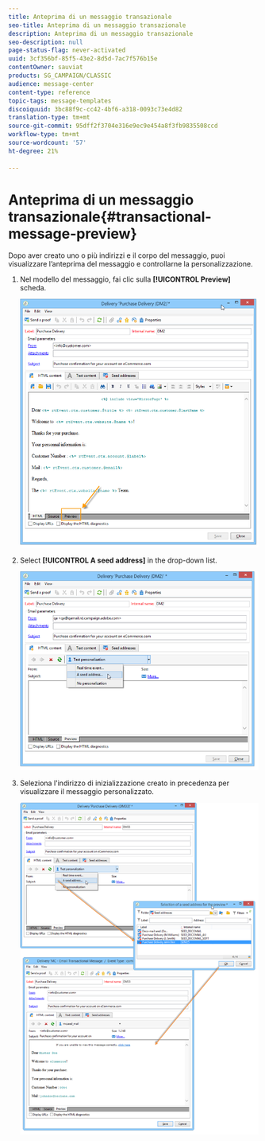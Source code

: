 ```yaml
---
title: Anteprima di un messaggio transazionale
seo-title: Anteprima di un messaggio transazionale
description: Anteprima di un messaggio transazionale
seo-description: null
page-status-flag: never-activated
uuid: 3cf356bf-85f5-43e2-8d5d-7ac7f576b15e
contentOwner: sauviat
products: SG_CAMPAIGN/CLASSIC
audience: message-center
content-type: reference
topic-tags: message-templates
discoiquuid: 3bc88f9c-cc42-4bf6-a318-0093c73e4d82
translation-type: tm+mt
source-git-commit: 95dff2f3704e316e9ec9e454a8f3fb9835508ccd
workflow-type: tm+mt
source-wordcount: '57'
ht-degree: 21%

---
```



# Anteprima di un messaggio transazionale{#transactional-message-preview}

Dopo aver creato uno o più indirizzi e il corpo del messaggio, puoi visualizzare l’anteprima del messaggio e controllarne la personalizzazione.

1. Nel modello del messaggio, fai clic sulla **[!UICONTROL Preview]** scheda.

   ![](assets/messagecenter_preview_001.png)

1. Select **[!UICONTROL A seed address]** in the drop-down list.

   ![](assets/messagecenter_preview_002.png)

1. Seleziona l&#39;indirizzo di inizializzazione creato in precedenza per visualizzare il messaggio personalizzato.

   ![](assets/messagecenter_create_seedaddr_009.png)
